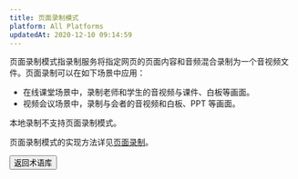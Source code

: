 ```yaml
---
title: 页面录制模式
platform: All Platforms
updatedAt: 2020-12-10 09:14:59
---
```

页面录制模式指录制服务将指定网页的页面内容和音频混合录制为一个音视频文件。页面录制可以在如下场景中应用：

- 在线课堂场景中，录制老师和学生的音视频与课件、白板等画面。
- 视频会议场景中，录制与会者的音视频和白板、PPT 等画面。

<div class="alert note">本地录制不支持页面录制模式。</div>

页面录制模式的实现方法详见[页面录制](/cn/cloud-recording/cloud_recording_webpage_mode)。

<a href="./terms"><button>返回术语库</button></a>